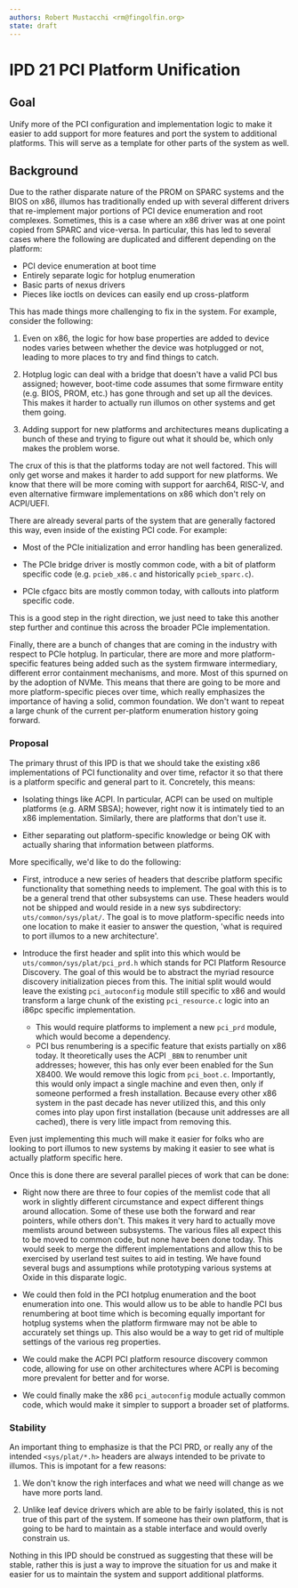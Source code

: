 ```yaml
---
authors: Robert Mustacchi <rm@fingolfin.org>
state: draft
---
```


# IPD 21 PCI Platform Unification

## Goal

Unify more of the PCI configuration and implementation logic to make it
easier to add support for more features and port the system to
additional platforms. This will serve as a template for other parts of
the system as well.

## Background

Due to the rather disparate nature of the PROM on SPARC systems and the
BIOS on x86, illumos has traditionally ended up with several different
drivers that re-implement major portions of PCI device enumeration and
root complexes. Sometimes, this is a case where an x86 driver was at one
point copied from SPARC and vice-versa. In particular, this has led to
several cases where the following are duplicated and different depending
on the platform:

* PCI device enumeration at boot time
* Entirely separate logic for hotplug enumeration
* Basic parts of nexus drivers
* Pieces like ioctls on devices can easily end up cross-platform

This has made things more challenging to fix in the system. For example,
consider the following:

1. Even on x86, the logic for how base properties are added to device
nodes varies between whether the device was hotplugged or not, leading
to more places to try and find things to catch.

2. Hotplug logic can deal with a bridge that doesn't have a valid PCI
bus assigned; however, boot-time code assumes that some firmware entity
(e.g. BIOS, PROM, etc.) has gone through and set up all the devices.
This makes it harder to actually run illumos on other systems and get
them going.

3. Adding support for new platforms and architectures means duplicating
a bunch of these and trying to figure out what it should be, which only
makes the problem worse.

The crux of this is that the platforms today are not well factored. This
will only get worse and makes it harder to add support for new
platforms. We know that there will be more coming with support for
aarch64, RISC-V, and even alternative firmware implementations on x86
which don't rely on ACPI/UEFI.

There are already several parts of the system that are generally
factored this way, even inside of the existing PCI code. For example:

* Most of the PCIe initialization and error handling has been
generalized.

* The PCIe bridge driver is mostly common code, with a bit of platform
specific code (e.g. `pcieb_x86.c` and historically `pcieb_sparc.c`).

* PCIe cfgacc bits are mostly common today, with callouts into platform
specific code.

This is a good step in the right direction, we just need to take this
another step further and continue this across the broader PCIe
implementation.

Finally, there are a bunch of changes that are coming in the industry
with respect to PCIe hotplug. In particular, there are more and more
platform-specific features being added such as the system firmware
intermediary, different error containment mechanisms, and more. Most of
this spurned on by the adoption of NVMe. This means that there are going
to be more and more platform-specific pieces over time, which really
emphasizes the importance of having a solid, common foundation. We don't
want to repeat a large chunk of the current per-platform enumeration
history going forward.

### Proposal

The primary thrust of this IPD is that we should take the existing x86
implementations of PCI functionality and over time, refactor it so that
there is a platform specific and general part to it. Concretely, this
means:

* Isolating things like ACPI. In particular, ACPI can be used on
multiple platforms (e.g. ARM SBSA); however, right now it is intimately
tied to an x86 implementation. Similarly, there are platforms that don't
use it.

* Either separating out platform-specific knowledge or being OK with
actually sharing that information between platforms.

More specifically, we'd like to do the following:

* First, introduce a new series of headers that describe platform
specific functionality that something needs to implement. The goal with
this is to be a general trend that other subsystems can use. These
headers would not be shipped and would reside in a new sys subdirectory:
`uts/common/sys/plat/`. The goal is to move platform-specific needs into
one location to make it easier to answer the question, 'what is required
to port illumos to a new architecture'.

* Introduce the first header and split into this which would be
`uts/common/sys/plat/pci_prd.h` which stands for PCI Platform Resource
Discovery. The goal of this would be to abstract the myriad resource
discovery initialization pieces from this. The initial split would would
leave the existing `pci_autoconfig` module still specific to x86 and
would transform a large chunk of the existing `pci_resource.c` logic
into an i86pc specific implementation.
    - This would require platforms to implement a new `pci_prd` module,
      which would become a dependency.
    - PCI bus renumbering is a specific feature that exists partially on
      x86 today. It theoretically uses the ACPI `_BBN` to renumber unit
      addresses; however, this has only ever been enabled for the Sun
      X8400. We would remove this logic from `pci_boot.c`. Importantly,
      this would only impact a single machine and even then, only if
      someone performed a fresh installation. Because every other x86
      system in the past decade has never utilized this, and this only
      comes into play upon first installation (because unit addresses
      are all cached), there is very litle impact from removing this.

Even just implementing this much will make it easier for folks who are
looking to port illumos to new systems by making it easier to see what
is actually platform specific here.

Once this is done there are several parallel pieces of work that can be
done:

* Right now there are three to four copies of the memlist code that all
work in slightly different circumstance and expect different things
around allocation. Some of these use both the forward and rear pointers,
while others don't. This makes it very hard to actually move memlists
around between subsystems. The various files all expect this to be moved
to common code, but none have been done today. This would seek to merge
the different implementations and allow this to be exercised by userland
test suites to aid in testing. We have found several bugs and
assumptions while prototyping various systems at Oxide in this disparate
logic.

* We could then fold in the PCI hotplug enumeration and the boot
enumeration into one. This would allow us to be able to handle PCI bus
renumbering at boot time which is becoming equally important for hotplug
systems when the platform firmware may not be able to accurately set
things up. This also would be a way to get rid of multiple settings of
the various reg properties.

* We could make the ACPI PCI platform resource discovery common code,
allowing for use on other architectures where ACPI is becoming more
prevalent for better and for worse.

* We could finally make the x86 `pci_autoconfig` module actually common
code, which would make it simpler to support a broader set of platforms.

### Stability

An important thing to emphasize is that the PCI PRD, or really any of
the intended `<sys/plat/*.h>` headers are always intended to be private
to illumos. This is impotant for a few reasons:

1. We don't know the righ interfaces and what we need will change as we
have more ports land.

2. Unlike leaf device drivers which are able to be fairly isolated, this
is not true of this part of the system. If someone has their own
platform, that is going to be hard to maintain as a stable interface and
would overly constrain us.

Nothing in this IPD should be construed as suggesting that these will be
stable, rather this is just a way to improve the situation for us and
make it easier for us to maintain the system and support additional
platforms.
